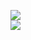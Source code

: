 [![](https://img.shields.io/badge/Made%20With-Github%20Spray-lightgrey.svg?style=for-the-badge&logo=github)](https://github.com/Annihil/github-spray#3589)  
[![](https://i.imgur.com/2DrTn0Z.gif)](https://github.com/Annihil/github-spray)